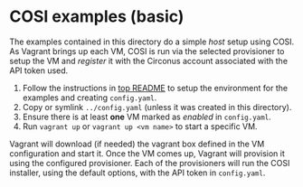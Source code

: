 # COSI examples (basic)

The examples contained in this directory do a simple *host* setup using COSI. As Vagrant brings up each VM, COSI is run via the selected provisioner to setup the VM and *register* it with the Circonus account associated with the API token used.

1. Follow the instructions in [top README](../README.md) to setup the environment for the examples and creating `config.yaml`.
2. Copy or symlink `../config.yaml` (unless it was created in this directory).
3. Ensure there is at least **one** VM marked as *enabled* in `config.yaml`.
4. Run `vagrant up` or `vagrant up <vm name>` to start a specific VM.


Vagrant will download (if needed) the vagrant box defined in the VM configuration and start it. Once the VM comes up, Vagrant will provision it using the configured provisioner. Each of the provisioners will run the COSI installer, using the default options, with the API token in `config.yaml`.

